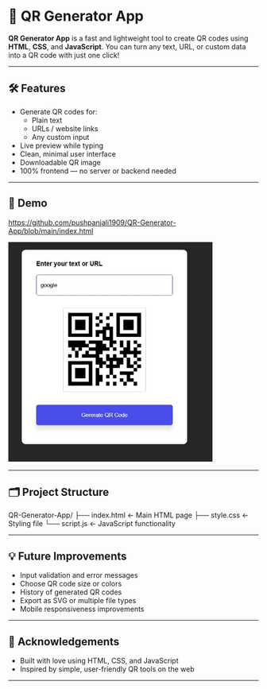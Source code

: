 # 📱 QR Generator App

**QR Generator App** is a fast and lightweight tool to create QR codes using **HTML**, **CSS**, and **JavaScript**. You can turn any text, URL, or custom data into a QR code with just one click!

---

## 🛠️ Features

- Generate QR codes for:
  - Plain text  
  - URLs / website links  
  - Any custom input  
- Live preview while typing  
- Clean, minimal user interface  
- Downloadable QR image  
- 100% frontend — no server or backend needed  

---

## 📸 Demo

https://github.com/pushpanjali1909/QR-Generator-App/blob/main/index.html

![QR Screenshot](https://github.com/pushpanjali1909/QR-Generator-App/blob/main/QR-Generate.jpg)


---

## 🗂️ Project Structure

QR-Generator-App/
├── index.html ← Main HTML page
├── style.css ← Styling file
└── script.js ← JavaScript functionality


---

## 💡 Future Improvements

- Input validation and error messages  
- Choose QR code size or colors  
- History of generated QR codes  
- Export as SVG or multiple file types  
- Mobile responsiveness improvements  

---

## 🙏 Acknowledgements

- Built with love using HTML, CSS, and JavaScript  
- Inspired by simple, user-friendly QR tools on the web  

---


